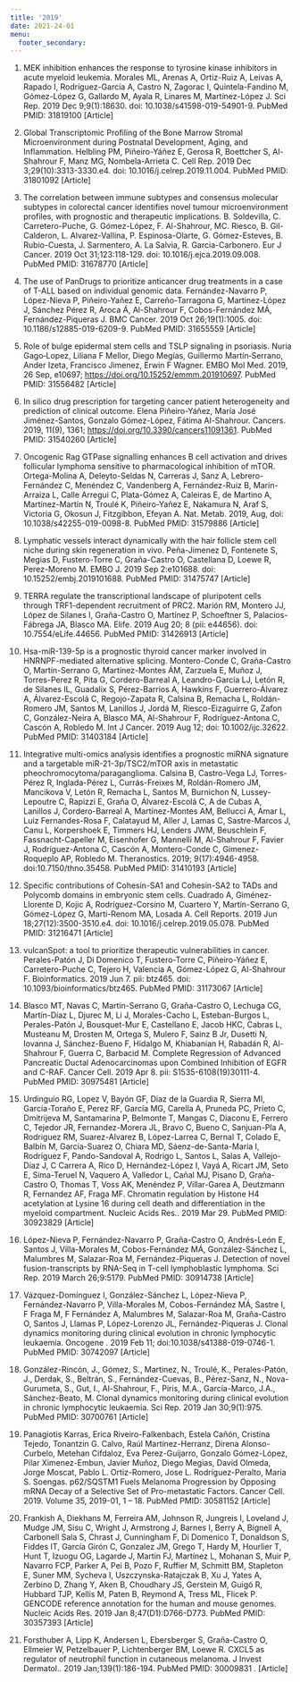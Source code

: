 ```yaml
---
title: '2019'
date: 2021-24-01
menu:
  footer_secondary:
---
```



1. MEK inhibition enhances the response to tyrosine kinase inhibitors in acute myeloid leukemia. Morales ML, Arenas A, Ortiz-Ruiz A, Leivas A, Rapado I, Rodríguez-García A, Castro N, Zagorac I, Quintela-Fandino M, Gómez-López G, Gallardo M, Ayala R, Linares M, Martínez-López J. Sci Rep. 2019 Dec 9;9(1):18630. doi: 10.1038/s41598-019-54901-9. PubMed PMID: 31819100 [Article]

1. Global Transcriptomic Profiling of the Bone Marrow Stromal Microenvironment during Postnatal Development, Aging, and Inflammation. Helbling PM, Piñeiro-Yáñez E, Gerosa R, Boettcher S, Al-Shahrour F, Manz MG, Nombela-Arrieta C. Cell Rep. 2019 Dec 3;29(10):3313-3330.e4. doi: 10.1016/j.celrep.2019.11.004. PubMed PMID: 31801092 [Article]

1. The correlation between immune subtypes and consensus molecular subtypes in colorectal cancer identifies novel tumour microenvironment profiles, with prognostic and therapeutic implications. B. Soldevilla, C. Carretero-Puche, G. Gómez-López, F. Al-Shahrour, MC. Riesco, B. Gil-Calderon, L. Alvarez-Vallina, P. Espinosa-Olarte, G. Gómez-Esteves, B. Rubio-Cuesta, J. Sarmentero, A. La Salvia, R. Garcia-Carbonero. Eur J Cancer. 2019 Oct 31;123:118-129. doi: 10.1016/j.ejca.2019.09.008. PubMed PMID: 31678770 [Article]

1. The use of PanDrugs to prioritize anticancer drug treatments in a case of T-ALL based on individual genomic data. Fernández-Navarro P, López-Nieva P, Piñeiro-Yañez E, Carreño-Tarragona G, Martinez-López J, Sánchez Pérez R, Aroca Á, Al-Shahrour F, Cobos-Fernández MÁ, Fernández-Piqueras J. BMC Cancer. 2019 Oct 26;19(1):1005. doi: 10.1186/s12885-019-6209-9. PubMed PMID: 31655559 [Article]

1. Role of bulge epidermal stem cells and TSLP signaling in psoriasis. Nuria Gago‐Lopez, Liliana F Mellor, Diego Megías, Guillermo Martín‐Serrano, Ander Izeta, Francisco Jimenez, Erwin F Wagner. EMBO Mol Med. 2019, 26 Sep, e10697; https://doi.org/10.15252/emmm.201910697. PubMed PMID: 31556482 [Article]

1. In silico drug prescription for targeting cancer patient heterogeneity and prediction of clinical outcome. Elena Piñeiro-Yáñez, María José Jiménez-Santos, Gonzalo Gómez-López, Fátima Al-Shahrour. Cancers. 2019, 11(9), 1361; https://doi.org/10.3390/cancers11091361. PubMed PMID: 31540260 [Article]

1. Oncogenic Rag GTPase signalling enhances B cell activation and drives follicular lymphoma sensitive to pharmacological inhibition of mTOR. Ortega-Molina A, Deleyto-Seldas N, Carreras J, Sanz A, Lebrero-Fernández C, Menéndez C, Vandenberg A, Fernández-Ruiz B, Marín-Arraiza L, Calle Arregui C, Plata-Gómez A, Caleiras E, de Martino A, Martínez-Martín N, Troulé K, Piñeiro-Yañez E, Nakamura N, Araf S, Victoria G, Okosun J, Fitzgibbon, Efeyan A. Nat. Metab. 2019, Aug, doi: 10.1038/s42255-019-0098-8. PubMed PMID: 31579886 [Article]

1. Lymphatic vessels interact dynamically with the hair follicle stem cell niche during skin regeneration in vivo. Peña-Jimenez D, Fontenete S, Megias D, Fustero-Torre C, Graña-Castro O, Castellana D, Loewe R, Perez-Moreno M. EMBO J. 2019 Sep 2:e101688. doi: 10.15252/embj.2019101688. PubMed PMID: 31475747 [Article]

1. TERRA regulate the transcriptional landscape of pluripotent cells through TRF1-dependent recruitment of PRC2. Marión RM, Montero JJ, López de Silanes I, Graña-Castro O, Martínez P, Schoeftner S, Palacios-Fábrega JA, Blasco MA. Elife. 2019 Aug 20; 8 (pii: e44656). doi: 10.7554/eLife.44656. PubMed PMID: 31426913 [Article]

1. Hsa-miR-139-5p is a prognostic thyroid cancer marker involved in HNRNPF-mediated alternative splicing. Montero-Conde C, Graña-Castro O, Martín-Serrano G, Martínez-Montes ÁM, Zarzuela E, Muñoz J, Torres-Perez R, Pita G, Cordero-Barreal A, Leandro-García LJ, Letón R, de Silanes IL, Guadalix S, Pérez-Barrios A, Hawkins F, Guerrero-Álvarez A, Álvarez-Escolá C, Regojo-Zapata R, Calsina B, Remacha L, Roldán-Romero JM, Santos M, Lanillos J, Jordá M, Riesco-Eizaguirre G, Zafon C, González-Neira A, Blasco MA, Al-Shahrour F, Rodríguez-Antona C, Cascón A, Robledo M. Int J Cancer. 2019 Aug 12; doi: 10.1002/ijc.32622. PubMed PMID: 31403184 [Article]

1. Integrative multi-omics analysis identifies a prognostic miRNA signature and a targetable miR-21-3p/TSC2/mTOR axis in metastatic pheochromocytoma/paraganglioma. Calsina B, Castro-Vega LJ, Torres-Pérez R, Inglada-Pérez L, Currás-Freixes M, Roldán-Romero JM, Mancikova V, Letón R, Remacha L, Santos M, Burnichon N, Lussey-Lepoutre C, Rapizzi E, Graña O, Álvarez-Escolá C, A de Cubas A, Lanillos J, Cordero-Barreal A, Martínez-Montes AM, Bellucci A, Amar L, Luiz Fernandes-Rosa F, Calatayud M, Aller J, Lamas C, Sastre-Marcos J, Canu L, Korpershoek E, Timmers HJ, Lenders JWM, Beuschlein F, Fassnacht-Capeller M, Eisenhofer G, Mannelli M, Al-Shahrour F, Favier J, Rodríguez-Antona C, Cascón A, Montero-Conde C, Gimenez-Roqueplo AP, Robledo M. Theranostics. 2019; 9(17):4946-4958. doi:10.7150/thno.35458. PubMed PMID: 31410193 [Article]

1. Specific contributions of Cohesin-SA1 and Cohesin-SA2 to TADs and Polycomb domains in embryonic stem cells. Cuadrado A, Giménez-Llorente D, Kojic A, Rodríguez-Corsino M, Cuartero Y, Martín-Serrano G, Gómez-López G, Marti-Renom MA, Losada A. Cell Reports. 2019 Jun 18;27(12):3500-3510.e4. doi: 10.1016/j.celrep.2019.05.078. PubMed PMID: 31216471 [Article]

1. vulcanSpot: a tool to prioritize therapeutic vulnerabilities in cancer. Perales-Patón J, Di Domenico T, Fustero-Torre C, Piñeiro-Yáñez E, Carretero-Puche C, Tejero H, Valencia A, Gómez-López G, Al-Shahrour F. Bioinformatics. 2019 Jun 7. pii: btz465. doi: 10.1093/bioinformatics/btz465. PubMed PMID: 31173067 [Article]

1. Blasco MT, Navas C, Martín-Serrano G, Graña-Castro O, Lechuga CG, Martín-Díaz L, Djurec M, Li J, Morales-Cacho L, Esteban-Burgos L, Perales-Patón J, Bousquet-Mur E, Castellano E, Jacob HKC, Cabras L, Musteanu M, Drosten M, Ortega S, Mulero F, Sainz B Jr, Dusetti N, Iovanna J, Sánchez-Bueno F, Hidalgo M, Khiabanian H, Rabadán R, Al-Shahrour F, Guerra C, Barbacid M. Complete Regression of Advanced Pancreatic Ductal Adenocarcinomas upon Combined Inhibition of EGFR and C-RAF. Cancer Cell. 2019 Apr 8. pii: S1535-6108(19)30111-4. PubMed PMID: 30975481 [Article]

1. Urdinguio RG, Lopez V, Bayón GF, Diaz de la Guardia R, Sierra MI, García-Toraño E, Perez RF, García MG, Carella A, Pruneda PC, Prieto C, Dmitrijeva M, Santamarina P, Belmonte T, Mangas C, Diaconu E, Ferrero C, Tejedor JR, Fernandez-Morera JL, Bravo C, Bueno C, Sanjuan-Pla A, Rodriguez RM, Suarez-Alvarez B, López-Larrea C, Bernal T, Colado E, Balbín M, García-Suarez O, Chiara MD, Sáenz-de-Santa-María I, Rodríguez F, Pando-Sandoval A, Rodrigo L, Santos L, Salas A, Vallejo-Díaz J, C Carrera A, Rico D, Hernández-López I, Vayá A, Ricart JM, Seto E, Sima-Teruel N, Vaquero A, Valledor L, Cañal MJ, Pisano D, Graña-Castro O, Thomas T, Voss AK, Menéndez P, Villar-Garea A, Deutzmann R, Fernandez AF, Fraga MF. Chromatin regulation by Histone H4 acetylation at Lysine 16 during cell death and differentiation in the myeloid compartment. Nucleic Acids Res.. 2019 Mar 29. PubMed PMID: 30923829 [Article]

1. López-Nieva P, Fernández-Navarro P, Graña-Castro O, Andrés-León E, Santos J, Villa-Morales M, Cobos-Fernández MÁ, González-Sánchez L, Malumbres M, Salazar-Roa M, Fernández-Piqueras J. Detection of novel fusion-transcripts by RNA-Seq in T-cell lymphoblastic lymphoma. Sci Rep. 2019 March 26;9:5179. PubMed PMID: 30914738 [Article]

1. Vázquez-Domínguez I, González-Sánchez L, López-Nieva P, Fernández-Navarro P, Villa-Morales M, Cobos-Fernández MÁ, Sastre I, F Fraga M, F Fernández A, Malumbres M, Salazar-Roa M, Graña-Castro O, Santos J, Llamas P, López-Lorenzo JL, Fernández-Piqueras J. Clonal dynamics monitoring during clinical evolution in chronic lymphocytic leukaemia. Oncogene . 2019 Feb 11; doi:10.1038/s41388-019-0746-1. PubMed PMID: 30742097 [Article]

1. González-Rincón, J., Gómez, S., Martinez, N., Troulé, K., Perales-Patón, J., Derdak, S., Beltrán, S., Fernández-Cuevas, B., Pérez-Sanz, N., Nova-Gurumeta, S., Gut, I., Al-Shahrour, F., Piris, M.A., García-Marco, J.A., Sánchez-Beato, M. Clonal dynamics monitoring during clinical evolution in chronic lymphocytic leukaemia. Sci Rep. 2019 Jan 30;9(1):975. PubMed PMID: 30700761 [Article]

1. Panagiotis Karras, Erica Riveiro-Falkenbach, Estela Cañón, Cristina Tejedo, Tonantzin G. Calvo, Raúl Martínez-Herranz, Direna Alonso-Curbelo, Metehan Cifdaloz, Eva Perez-Guijarro, Gonzalo Gómez-López, Pilar Ximenez-Embun, Javier Muñoz, Diego Megias, David Olmeda, Jorge Moscat, Pablo L. Ortiz-Romero, Jose L. Rodríguez-Peralto, María S. Soengas. p62/SQSTM1 Fuels Melanoma Progression by Opposing mRNA Decay of a Selective Set of Pro-metastatic Factors. Cancer Cell. 2019. Volume 35, 2019-01, 1 – 18. PubMed PMID: 30581152 [Article]

1. Frankish A, Diekhans M, Ferreira AM, Johnson R, Jungreis I, Loveland J, Mudge JM, Sisu C, Wright J, Armstrong J, Barnes I, Berry A, Bignell A, Carbonell Sala S, Chrast J, Cunningham F, Di Domenico T, Donaldson S, Fiddes IT, García Girón C, Gonzalez JM, Grego T, Hardy M, Hourlier T, Hunt T, Izuogu OG, Lagarde J, Martin FJ, Martínez L, Mohanan S, Muir P, Navarro FCP, Parker A, Pei B, Pozo F, Ruffier M, Schmitt BM, Stapleton E, Suner MM, Sycheva I, Uszczynska-Ratajczak B, Xu J, Yates A, Zerbino D, Zhang Y, Aken B, Choudhary JS, Gerstein M, Guigó R, Hubbard TJP, Kellis M, Paten B, Reymond A, Tress ML, Flicek P. GENCODE reference annotation for the human and mouse genomes. Nucleic Acids Res. 2019 Jan 8;47(D1):D766-D773. PubMed PMID: 30357393 [Article]

1. Forsthuber A, Lipp K, Andersen L, Ebersberger S, Graña-Castro O, Ellmeier W, Petzelbauer P, Lichtenberger BM, Loewe R. CXCL5 as regulator of neutrophil function in cutaneous melanoma. J Invest Dermatol.. 2019 Jan;139(1):186-194. PubMed PMID: 30009831 . [Article]
